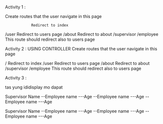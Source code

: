 Activity 1 :

Create routes that the user navigate in this page

                Redirect to index
 /user         Redirect to users page
 /about       Redirect to about
 /supervisor
 /employee     This route should redirect also to users page

Activity 2 : 
 USING CONTROLLER
 Create routes that the user navigate in this page

 /                 Redirect to index
 /user         Redirect to users page
 /about       Redirect to about
 /supervisor
 /employee     This route should redirect also to users page

 Activity 3 : 

tas yung ididisplay mo dapat 

Supervisor Name
--Employee name
   ---Age
--Employee name
   ---Age
--Employee name
   ---Age

Supervisor Name
--Employee name
   ---Age
--Employee name
   ---Age
--Employee name
   ---Age